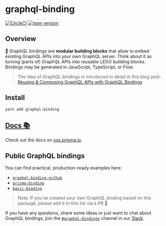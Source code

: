 # graphql-binding

[![CircleCI](https://circleci.com/gh/graphql-binding/graphql-binding.svg?style=shield)](https://circleci.com/gh/graphql-binding/graphql-binding) [![npm version](https://badge.fury.io/js/graphql-binding.svg)](https://badge.fury.io/js/graphql-binding)

## Overview

🔗 GraphQL bindings are **modular building blocks** that allow to embed existing GraphQL APIs into your own GraphQL server. Think about it as turning (parts of) GraphQL APIs into reusable LEGO building blocks. Bindings may be generated in JavaScript, TypeScript, or Flow. 

> The idea of GraphQL bindings is introduced in detail in this blog post: [Reusing & Composing GraphQL APIs with GraphQL Bindings](https://www.prisma.io/blog/reusing-and-composing-graphql-apis-with-graphql-bindings-80a4aa37cff5/)

## Install

```sh
yarn add graphql-binding
```

## [Docs :books:](https://oss.prisma.io/content/GraphQL-Binding/01-Overview.html)
Check out the docs on [oss.prisma.io](https://oss.prisma.io/content/GraphQL-Binding/01-Overview.html).

## Public GraphQL bindings

You can find practical, production-ready examples here:

* [`graphql-binding-github`](https://github.com/graphcool/graphql-binding-github)
* [`prisma-binding`](https://github.com/graphcool/prisma-binding)
* [`basic-binding`](https://github.com/artetecha/basic-binding)

> Note: If you've created your own GraphQL binding based on this package, please add it to this list via a PR 🙌

If you have any questions, share some ideas or just want to chat about GraphQL bindings, join the [`#graphql-bindings`](https://graphcool.slack.com/messages/graphql-bindings) channel in our [Slack](https://slack.graph.cool/).

